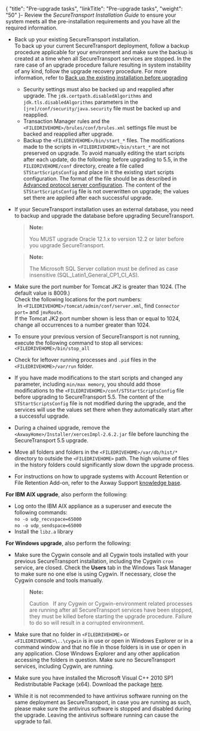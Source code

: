 {
    "title": "Pre-upgrade tasks",
    "linkTitle": "Pre-upgrade tasks",
    "weight": "50"
}-   Review the *<span class="mc-variable axway_variables.Component_Short_Name variable">SecureTransport</span> Installation Guide* to ensure your system meets all the pre-installation requirements and you have all the required information.

-   Back up your existing <span class="mc-variable axway_variables.Component_Short_Name variable">SecureTransport</span> installation.  
    To back up your current <span class="mc-variable axway_variables.Component_Short_Name variable">SecureTransport</span> deployment, follow a backup procedure applicable for your environment and make sure the backup is created at a time when all <span class="mc-variable axway_variables.Component_Short_Name variable">SecureTransport</span> services are stopped. In the rare case of an upgrade procedure failure resulting in system instability of any kind, follow the upgrade recovery procedure.
    For more information, refer to <a href="back_up_existing_installation_before_upgrading" class="MCXref xref">Back up the existing installation before upgrading</a>  
    -   Security settings must also be backed up and reapplied after upgrade. The `jdk.certpath.disabledAlgorithms` and `jdk.tls.disabledAlgorithms` parameters in the `[jre]/conf/security/java.security` file must be backed up and reapplied.
    -   Transaction Manager rules and the `<FILEDRIVEHOME>/brules/conf/brules.xml` settings file must be backed and reapplied after upgrade.
    -   Backup the `<FILEDRIVEHOME>/bin/start_*` files. The modifications made to the scripts in `<FILEDRIVEHOME>/bin/start_*` are not preserved on upgrade. To avoid manually editing the start scripts after each update, do the following: before upgrading to <span class="mc-variable axway_variables.Release_Number variable">5.5</span>, in the `FILEDRIVEHOME/conf` directory, create a file called `STStartScriptsConfig` and place in it the existing start scripts configuration. The format of the file should be as described in <a href="https://docs.axway.com/bundle/SecureTransport_55_AdministratorGuide_allOS_en_HTML5/page/Content/AdministratorsGuide/operations/advanced-server-config.htm" class="MCXref xref">Advanced protocol server configuration</a>. The content of the `STStartScriptsConfig` file is not overwritten on upgrade; the values set there are applied after each successful upgrade.

-   If your <span class="mc-variable axway_variables.Component_Short_Name variable">SecureTransport</span> installation uses an external database, you need to backup and upgrade the database before upgrading <span class="mc-variable suite_variables.SecureTransportName variable">SecureTransport</span>.  

    > **Note:**
    >
    > You MUST upgrade Oracle 12.1.x to version 12.2 or later before you upgrade SecureTransport.

    > **Note:**
    >
    > The Microsoft SQL Server collation must be defined as case insensitive (SQL\_Latin1\_General\_CP1\_CI\_AS).

-   Make sure the port number for Tomcat JK2 is greater than 1024. (The default value is 8009.)  
    Check the following locations for the port numbers:  
      In `<FILEDRIVEHOME>/tomcat/admin/conf/server.xml`, find `Connector port=` and `jmvRoute`.  
    If the Tomcat JK2 port number shown is less than or equal to 1024, change all occurrences to a number greater than 1024.

-   To ensure your previous version of <span class="mc-variable axway_variables.Component_Short_Name variable">SecureTransport</span> is not running, execute the following command to stop all services:  
    `<FILEDRIVEHOME>/bin/stop_all`

-   Check for leftover running processes and `.pid` files in the `<FILEDRIVEHOME>/var/run` folder.

-   If you have made modifications to the start scripts and changed any parameter, including `min/max memory`, you should add those modifications to the `<FILEDRIVEHOME>/conf/STStartScriptsConfig` file before upgrading to <span class="mc-variable suite_variables.SecureTransportName variable">SecureTransport</span> <span class="mc-variable axway_variables.Release_Number variable">5.5</span>. The content of the `STStartScriptsConfig` file is not modified during the upgrade, and the services will use the values set there when they automatically start after a successful upgrade.

-   During a chained upgrade, remove the `<AxwayHome>/Installer/xercesImpl-2.6.2.jar` file before launching the <span class="mc-variable suite_variables.SecureTransportName variable">SecureTransport</span> <span class="mc-variable axway_variables.Release_Number variable">5.5</span> upgrade.

-   Move all folders and folders in the `<FILEDRIVEHOME>/var/db/hist/*` directory to outside the `<FILEDRIVEHOME>` path. The high volume of files in the history folders could significantly slow down the upgrade process.

-   For instructions on how to upgrade systems with Account Retention or File Retention Add-on, refer to the <span class="mc-variable axway_variables.support_website variable">Axway Support</span> [knowledge base](https://support.axway.com/kb/180969/language/en).

**For IBM AIX upgrade**, also perform the following:

-   Log onto the IBM AIX appliance as a superuser and execute the following commands:  
    `no -o udp_recvspace=65000`  
    `no -o udp_sendspace=65000`
-   Install the `libz.a` library

**For Windows upgrade**, also perform the following:

-   Make sure the Cygwin console and all Cygwin tools installed with your previous <span class="mc-variable axway_variables.Component_Short_Name variable">SecureTransport</span> installation, including the Cygwin `cron` service, are closed. Check the **Users** tab in the Windows Task Manager to make sure no one else is using Cygwin. If necessary, close the Cygwin console and tools manually.  

    > **Note:**
    >
    > Caution  
    > If any Cygwin or Cygwin-environment related processes are running after all SecureTransport services have been stopped, they must be killed before starting the upgrade procedure. Failure to do so will result in a corrupted environment.

-   Make sure that no folder in `<FILEDRIVEHOME>` or `<FILEDRIVEHOME>\..\cygwin` is in use or open in Windows Explorer or in a command window and that no file in those folders is in use or open in any application. Close Windows Explorer and any other application accessing the folders in question. Make sure no <span class="mc-variable axway_variables.Component_Short_Name variable">SecureTransport</span> services, including Cygwin, are running.

-   Make sure you have installed the Microsoft Visual C++ 2010 SP1 Redistributable Package (x64). Download the package [here](http://www.microsoft.com/en-us/download/details.aspx?id=13523).

-   While it is not recommended to have antivirus software running on the same deployment as <span class="mc-variable axway_variables.Component_Short_Name variable">SecureTransport</span>, in case you are running as such, please make sure the antivirus software is stopped and disabled during the upgrade. Leaving the antivirus software running can cause the upgrade to fail.
